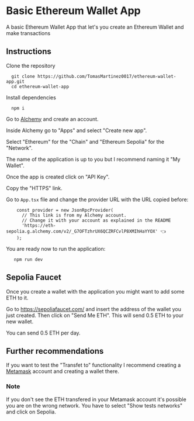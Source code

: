 
# Basic Ethereum Wallet App

A basic Ethereum Wallet App that let's you create an Ethereum Wallet and make transactions



## Instructions

Clone the repository

```
  git clone https://github.com/TomasMartinez0017/ethereum-wallet-app.git
  cd ethereum-wallet-app
```
Install dependencies

```
  npm i
```    
Go to [Alchemy](https://auth.alchemy.com/) and create an account.

Inside Alchemy go to "Apps" and select "Create new app".

Select "Ethereum" for the "Chain" and "Ethereum Sepolia" for the "Network".

The name of the application is up to you but I recommend naming it "My Wallet".

Once the app is created click on "API Key".

Copy the "HTTPS" link.

Go to `App.tsx` file and change the provider URL with the URL copied before:

```
    const provider = new JsonRpcProvider(
      // This link is from my Alchemy account.
      // Change it with your account as explained in the README
      'https://eth-sepolia.g.alchemy.com/v2/_G7OFTzhrUX6QCZRFCvlP8XMIhHaYYOX' 👈
    );
```

You are ready now to run the application:
```
   npm run dev
```
## Sepolia Faucet

Once you create a wallet with the application you might want to add some ETH to it.

Go to https://sepoliafaucet.com/ and insert the address of the wallet you just created. Then click on "Send Me ETH". This will send 0.5 ETH to your new wallet.

You can send 0.5 ETH per day.


## Further recommendations
If you want to test the "Transfet to" functionality I recommend creating a [Metamask](https://metamask.io/) account and creating a wallet there.

### Note
If you don't see the ETH transfered in your Metamask account it's possible you are on the wrong network. You have to select "Show tests networks" and click on Sepolia.
